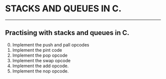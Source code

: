 # STACKS AND QUEUES IN C.
---------------------------------------------
__Practising with stacks and queues in C.__
----------------------------------------------
0. Implement the push and pall opcodes
1. Implement the pint code
2. Implement the pop opcode
3. Implement the swap opcode
4. Implement the add opcode.
5. Implement the nop opcode.


